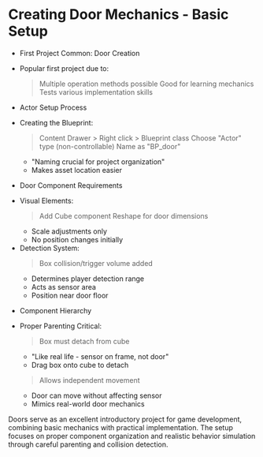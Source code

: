 # Creating Door Mechanics - Basic Setup

* First Project Common: Door Creation
 - Popular first project due to:
   > Multiple operation methods possible
   > Good for learning mechanics
   > Tests various implementation skills

* Actor Setup Process
 - Creating the Blueprint:
   > Content Drawer > Right click > Blueprint class
   > Choose "Actor" type (non-controllable)
   > Name as "BP_door"
     * "Naming crucial for project organization"
     * Makes asset location easier

* Door Component Requirements
 - Visual Elements:
   > Add Cube component
   > Reshape for door dimensions
     * Scale adjustments only
     * No position changes initially
 - Detection System:
   > Box collision/trigger volume added
     * Determines player detection range
     * Acts as sensor area
     * Position near door floor

* Component Hierarchy
 - Proper Parenting Critical:
   > Box must detach from cube
     * "Like real life - sensor on frame, not door"
     * Drag box onto cube to detach
   > Allows independent movement
     * Door can move without affecting sensor
     * Mimics real-world door mechanics

Doors serve as an excellent introductory project for game development, combining basic mechanics with practical implementation. The setup focuses on proper component organization and realistic behavior simulation through careful parenting and collision detection.
